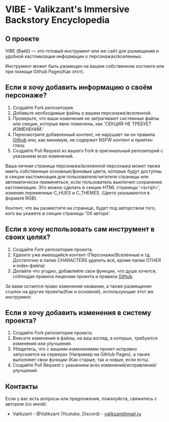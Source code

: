 # VIBE - Valikzant's Immersive Backstory Encyclopedia

## О проекте
VIBE (Вайб) — это готовый инструмент или же сайт для размещения и удобной кастомизации информации о персонажах/вселенных.

Инструмент может быть размещен на вашем собственном хостинге или при помощи Github Pages(Как этот).

## Если я хочу добавить информацию о своём персонаже?

1. Создайте Fork репозитория.
2. Добавьте необходимые файлы о вашем персонаже/вселенной.
3. Проверьте, что ваши изменения не затрагивают системные файлы или секции, которые явно помечены, как 'СЕКЦИЯ НЕ ТРЕБУЕТ ИЗМЕНЕНИЙ.'
4. Пересмотрите добавленный контент, не нарушает ли он правила [Github](https://docs.github.com/ru/site-policy/github-terms/github-terms-of-service) или, как минимум, не содержит NSFW контент и приятен глазу.
5. Создайте Pull Request из вашего Fork в оригинальный репозиторий с указанием всех изменений.

Ваша личная страница персонажа/вселенной персонажа может также иметь собственные основные/фоновые цвета, которые будут доступны в секции кастомизации для пользователя/читателя страницы или автоматически применяться, если пользователь выключил сохранение кастомизации. Это можно сделать в секции HTML страницы '\<script>', изменяя переменные C_HUES и C_THEMES. (Цвета указываются в формате RGB).

Контент, что вы разместите на странице, будет под авторством того, кого вы укажете в секции страницы 'Об авторе'.

## Если я хочу использовать сам инструмент в своих целях?

1. Создайте Fork репозитория проекта.
2. Удалите уже имеющийся контент (Персонажи/Вселенные и тд. Достаточно в папке CHARACTERS удалить всё, кроме папки OTHER и index-файла)
3. Делайте что угодно, добавляйте свои функции, что душе хочется, соблюдая правила лицензии проекта и правила [Github](https://docs.github.com/ru/site-policy/github-terms/github-terms-of-service).

За вами остается право изменения названия, а также размещения ссылок на другие проекты(Как и основной), использующие этот же инструмент.

## Если я хочу добавить изменения в систему проекта?

1. Создайте Fork репозитория проекта.
2. Внесите изменения в файлы, на ваш взгляд, в которых, требуются изменения или улучшения.
3. Убедитесь, что с вашими изменениями проект исправно запускается на серверах (Например на GitHub Pages), а также выполняет свои функции (Как старые, так и новые, если есть).
4. Создайте Pull Request с указанием всех изменений/исправлений/улучшений.

## Контакты
Если у вас есть вопросы или предложения, пожалуйста, свяжитесь с автором (со мной):

- Valikzant - @Valikzant (Youtube, Discord) - valikzant@mail.ru
